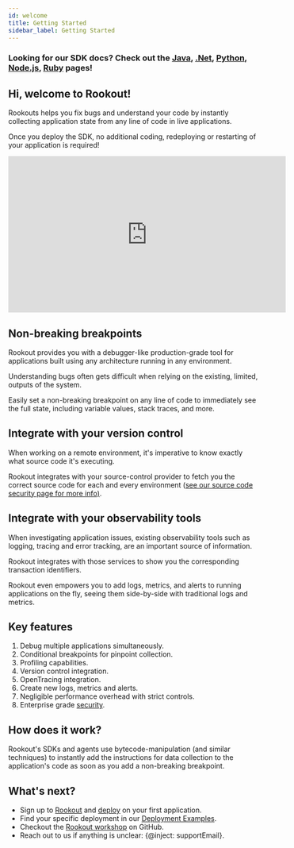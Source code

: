 ```yaml
---
id: welcome
title: Getting Started
sidebar_label: Getting Started
---
```


### Looking for our SDK docs? Check out the [Java](jvm-setup.md), [.Net](dotnet-setup.md), [Python](python-setup.md), [Node.js](node-setup.md), [Ruby](ruby-setup.md) pages!

## Hi, welcome to Rookout!  

Rookouts helps you fix bugs and understand your code by instantly collecting application state from any line of code in live applications.

Once you deploy the SDK, no additional coding, redeploying or restarting of your application is required!

<iframe width="560" height="315" src="https://www.youtube.com/embed/3U99qdYKNmw" title="YouTube video player" frameborder="0" allow="accelerometer; autoplay; clipboard-write; encrypted-media; gyroscope; picture-in-picture" allowfullscreen></iframe>

## Non-breaking breakpoints

Rookout provides you with a debugger-like production-grade tool for applications built using any architecture running in any environment.

Understanding bugs often gets difficult when relying on the existing, limited, outputs of the system.

Easily set a non-breaking breakpoint on any line of code to immediately see the full state, including variable values, stack traces, and more.

## Integrate with your version control

When working on a remote environment, it's imperative to know exactly what source code it's executing.

Rookout integrates with your source-control provider to fetch you the correct source code for each and every environment ([see our source code security page for more info)](https://www.rookout.com/security/source-code-security).

## Integrate with your observability tools

When investigating application issues, existing observability tools such as logging, tracing and error tracking, are an important source of information.

Rookout integrates with those services to show you the corresponding transaction identifiers.

Rookout even empowers you to add logs, metrics, and alerts to running applications on the fly, seeing them side-by-side with traditional logs and metrics.

## Key features

1. Debug multiple applications simultaneously.
1. Conditional breakpoints for pinpoint collection.
2. Profiling capabilities.
3. Version control integration.
4. OpenTracing integration.
5. Create new logs, metrics and alerts.
6. Negligible performance overhead with strict controls.
7. Enterprise grade [security](https://www.rookout.com/security).

## How does it work?

Rookout's SDKs and agents use bytecode-manipulation (and similar techniques) to instantly add the instructions for data collection to the application's code as soon as you add a non-breaking breakpoint.

## What's next?

- Sign up to [Rookout](https://app.rookout.com) and [deploy](setup-intro.md) on your first application.
- Find your specific deployment in our [Deployment Examples](deployment-examples.md).
- Checkout the [Rookout workshop](https://github.com/Rookout/rookout-training) on GitHub.
- Reach out to us if anything is unclear: {@inject: supportEmail}.
